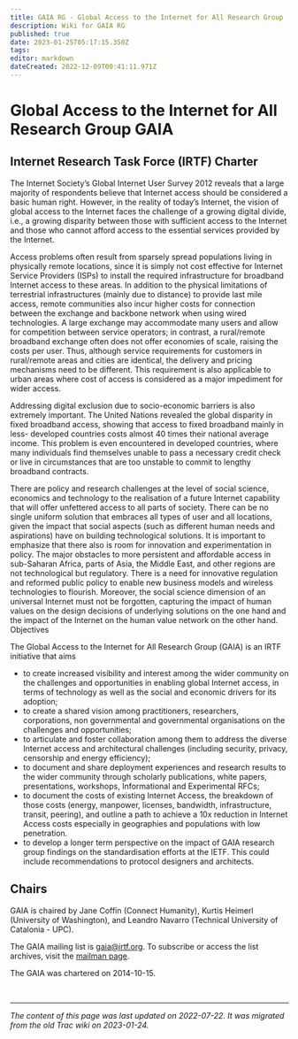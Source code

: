 ```yaml
---
title: GAIA RG - Global Access to the Internet for All Research Group 
description: Wiki for GAIA RG
published: true
date: 2023-01-25T05:17:15.350Z
tags: 
editor: markdown
dateCreated: 2022-12-09T00:41:11.971Z
---
```


# Global Access to the Internet for All Research Group GAIA
## Internet Research Task Force (IRTF) Charter

The Internet Society’s Global Internet User Survey 2012 reveals that a large majority of respondents believe that Internet access should be considered a basic human right. However, in the reality of today’s Internet, the vision of global access to the Internet faces the challenge of a growing digital divide, i.e., a growing disparity between those with sufficient access to the Internet and those who cannot afford access to the essential services provided by the Internet.

Access problems often result from sparsely spread populations living in physically remote locations, since it is simply not cost effective for Internet Service Providers (ISPs) to install the required infrastructure for broadband Internet access to these areas. In addition to the physical limitations of terrestrial infrastructures (mainly due to distance) to provide last mile access, remote communities also incur higher costs for connection between the exchange and backbone network when using wired technologies. A large exchange may accommodate many users and allow for competition between service operators; in contrast, a rural/remote broadband exchange often does not offer economies of scale, raising the costs per user. Thus, although service requirements for customers in rural/remote areas and cities are identical, the delivery and pricing mechanisms need to be different. This requirement is also applicable to urban areas where cost of access is considered as a major impediment for wider access.

Addressing digital exclusion due to socio-economic barriers is also extremely important. The United Nations revealed the global disparity in fixed broadband access, showing that access to fixed broadband mainly in less- developed countries costs almost 40 times their national average income. This problem is even encountered in developed countries, where many individuals find themselves unable to pass a necessary credit check or live in circumstances that are too unstable to commit to lengthy broadband contracts.

There are policy and research challenges at the level of social science, economics and technology to the realisation of a future Internet capability that will offer unfettered access to all parts of society. There can be no single uniform solution that embraces all types of user and all locations, given the impact that social aspects (such as different human needs and aspirations) have on building technological solutions. It is important to emphasize that there also is room for innovation and experimentation in policy. The major obstacles to more persistent and affordable access in sub-Saharan Africa, parts of Asia, the Middle East, and other regions are not technological but regulatory. There is a need for innovative regulation and reformed public policy to enable new business models and wireless technologies to flourish. Moreover, the social science dimension of an universal Internet must not be forgotten, capturing the impact of human values on the design decisions of underlying solutions on the one hand and the impact of the Internet on the human value network on the other hand. Objectives

The Global Access to the Internet for All Research Group (GAIA) is an IRTF initiative that aims

* to create increased visibility and interest among the wider community on the challenges and opportunities in enabling global Internet access, in terms of technology as well as the social and economic drivers for its adoption;
* to create a shared vision among practitioners, researchers, corporations, non governmental and governmental organisations on the challenges and opportunities;
* to articulate and foster collaboration among them to address the diverse Internet access and architectural challenges (including security, privacy, censorship and energy efficiency);
* to document and share deployment experiences and research results to the wider community through scholarly publications, white papers, presentations, workshops, Informational and Experimental RFCs;
* to document the costs of existing Internet Access, the breakdown of those costs (energy, manpower, licenses, bandwidth, infrastructure, transit, peering), and outline a path to achieve a 10x reduction in Internet Access costs especially in geographies and populations with low penetration.
* to develop a longer term perspective on the impact of GAIA research group findings on the standardisation efforts at the IETF. This could include recommendations to protocol designers and architects. 

## Chairs

GAIA is chaired by Jane Coffin (Connect Humanity), Kurtis Heimerl (University of Washington), and Leandro Navarro (Technical University of Catalonia - UPC).

The GAIA mailing list is gaia@irtf.org. To subscribe or access the list archives, visit the [mailman page](https://irtf.org/mailman/listinfo/gaia).

The GAIA was chartered on 2014-10-15. 

&nbsp;
&nbsp;
&nbsp;

---

*The content of this page was last updated on 2022-07-22. It was migrated from the old Trac wiki on 2023-01-24.*